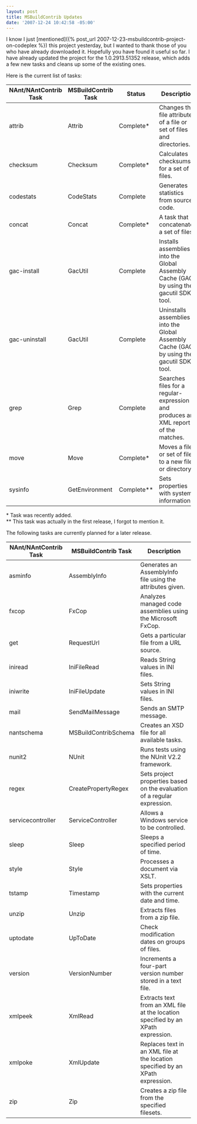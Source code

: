 ```yaml
---
layout: post
title: MSBuildContrib Updates
date: '2007-12-24 10:42:58 -05:00'
---
```


I know I just [mentioned]({% post_url 2007-12-23-msbuildcontrib-project-on-codeplex %}) this project yesterday, but I wanted to thank those of you who have already downloaded it. Hopefully you have found it useful so far. I have already updated the project for the 1.0.2913.51352 release, which adds a few new tasks and cleans up some of the existing ones.

Here is the current list of tasks:

|**NAnt/NAntContrib Task**|**MSBuildContrib Task**|**Status**|**Description**|
|-------------------------|-----------------------|----------|---------------|
|attrib                   |Attrib                 |Complete\*|Changes the file attributes of a file or set of files and directories.|
|checksum                 |Checksum|Complete\*|Calculates checksums for a set of files.|
|codestats                |CodeStats|Complete|Generates statistics from source code.|
|concat|Concat|Complete\*|A task that concatenates a set of files.|
|gac-install|GacUtil|Complete|Installs assemblies into the Global Assembly Cache (GAC) by using the gacutil SDK tool.|
|gac-uninstall|GacUtil|Complete|Uninstalls assemblies into the Global Assembly Cache (GAC) by using the gacutil SDK tool.|
|grep|Grep|Complete|Searches files for a regular-expression and produces an XML report of the matches.|
|move|Move|Complete\*|Moves a file or set of files to a new file or directory.|
|sysinfo|GetEnvironment|Complete\**|Sets properties with system information.|

\* Task was recently added.      
\** This task was actually in the first release, I forgot to mention it.

The following tasks are currently planned for a later release.

|**NAnt/NAntContrib Task**|**MSBuildContrib Task**|**Description**|
|---|---|---|
|asminfo|AssemblyInfo|Generates an AssemblyInfo file using the attributes given.|
|fxcop|FxCop|Analyzes managed code assemblies using the Microsoft FxCop.|
|get|RequestUrl|Gets a particular file from a URL source.|
|iniread|IniFileRead|Reads String values in INI files.|
|iniwrite|IniFileUpdate|Sets String values in INI files.|
|mail|SendMailMessage|Sends an SMTP message.|
|nantschema|MSBuildContribSchema|Creates an XSD file for all available tasks.|
|nunit2|NUnit|Runs tests using the NUnit V2.2 framework.|
|regex|CreatePropertyRegex|Sets project properties based on the evaluation of a regular expression.|
|servicecontroller|ServiceController|Allows a Windows service to be controlled.|
|sleep|Sleep|Sleeps a specified period of time.|
|style|Style|Processes a document via XSLT.|
|tstamp|Timestamp|Sets properties with the current date and time.|
|unzip|Unzip|Extracts files from a zip file.|
|uptodate|UpToDate|Check modification dates on groups of files.|
|version|VersionNumber|Increments a four-part version number stored in a text file.|
|xmlpeek|XmlRead|Extracts text from an XML file at the location specified by an XPath expression.|
|xmlpoke|XmlUpdate|Replaces text in an XML file at the location specified by an XPath expression.|
|zip|Zip|Creates a zip file from the specified filesets.|
